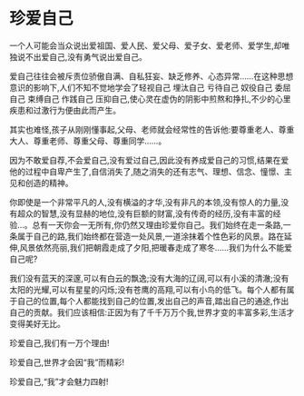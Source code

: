 # 珍爱自己

一个人可能会当众说出爱祖国、爱人民、爱父母、爱子女、爱老师、爱学生,却唯独说不出爱自己,没有勇气说出爱自己。 

爱自己往往会被斥责位骄傲自满、自私狂妄、缺乏修养、心态异常……在这种思想意识的影响下,人们不知不觉地学会了轻视自己 埋汰自己 亏待自己 奴役自己 委屈自己 束缚自己 作践自己 压抑自己,使心灵在虚伪的阴影中煎熬和挣扎,不少的心里疾患和过激行为便由此而产生。 

其实也难怪,孩子从刚刚懂事起,父母、老师就会经常性的告诉他:要尊重老人、尊重大人、尊重老师、尊重父母、尊重同学……。 

因为不敢爱自荐,不会爱自己,没有爱过自己,因此没有养成爱自己的习惯,结果在爱他的过程中自卑产生了,自信消失了,随之消失的还有志气、理想、信念、憧憬、主见和创造的精神。 

你即使是一个非常平凡的人,没有横溢的才华,没有非凡的本领,没有惊人的力量,没有超众的智慧,没有显赫的地位,没有巨额的财富,没有传奇的经历,没有丰富的经验…。总有一天你会一无所有,你仍然又理由珍爱你自己。我们始终在走一条路,一条属于自己的路,我们始终都在营造一处风景,一道涂抹着个性色彩的风景。路在延伸,风景依然亮丽,我们把朝霞走成了夕阳,把暖春走成了寒冬……我们为什么不能爱自己呢? 

我们没有蓝天的深邃,可以有白云的飘逸;没有大海的辽阔,可以有小溪的清澈;没有太阳的光耀,可以有星星的闪烁;没有苍鹰的高翔,可以有小鸟的低飞。每个人都有属于自己的位置,每个人都能找到自己的位置,发出自己的声音,踏出自己的通途,作出自己的贡献。我们应该相信:正因为有了千千万万个我,世界才变的丰富多彩,生活才变得美好无比。 

珍爱自己,我们有一万个理由! 

珍爱自己,世界才会因“我”而精彩! 

珍爱自己,“我”才会魅力四射!
 